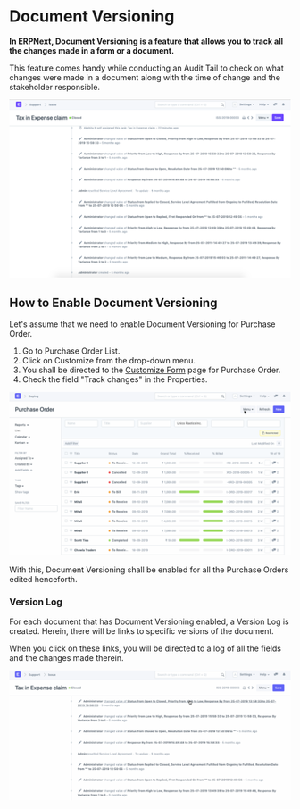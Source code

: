 
# Document Versioning



**In ERPNext, Document Versioning is a feature that allows you to track all the changes made in a form or a document.**


This feature comes handy while conducting an Audit Tail to check on what changes were made in a document along with the time of change and the stakeholder responsible.


![Document Versioning](/files/using-document-versioning-1.png)


## How to Enable Document Versioning


Let's assume that we need to enable Document Versioning for Purchase Order.


1. Go to Purchase Order List.
2. Click on Customize from the drop-down menu.
3. You shall be directed to the [Customize Form](/docs/en/customize-erpnext/customize-form) page for Purchase Order.
4. Check the field "Track changes" in the Properties.


![Document Versioning](/files/using-document-versioning-2.gif)


With this, Document Versioning shall be enabled for all the Purchase Orders edited henceforth.


### Version Log


For each document that has Document Versioning enabled, a Version Log is created. Herein, there will be links to specific versions of the document.


When you click on these links, you will be directed to a log of all the fields and the changes made therein.


![Document Versioning](/files/using-document-versioning-3.gif)




